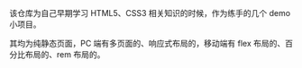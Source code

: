 该仓库为自己早期学习 HTML5、CSS3 相关知识的时候，作为练手的几个 demo 小项目。

其均为纯静态页面，PC 端有多页面的、响应式布局的，移动端有 flex 布局的、百分比布局的、rem 布局的。